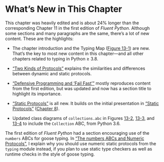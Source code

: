 # What’s New in This Chapter

This chapter was heavily edited and is about 24% longer than the corresponding Chapter 11 in the first edition of _Fluent Python_. Although some sections and many paragraphs are the same, there’s a lot of new content. These are the highlights:

- The chapter introduction and the Typing Map ([Figure 13-1](#type_systems_described)) are new. That’s the key to most new content in this chapter—and all other chapters related to typing in Python ≥ 3.8.
    
- [“Two Kinds of Protocols”](#two_kinds_protocols_sec) explains the similarities and differences between dynamic and static protocols.
    
- [“Defensive Programming and ‘Fail Fast’”](#defensive_duck_prog_sec) mostly reproduces content from the first edition, but was updated and now has a section title to highlight its importance.
    
- [“Static Protocols”](#static_protocols_sec) is all new. It builds on the initial presentation in [“Static Protocols”](ch08.html#protocols_in_fn) ([Chapter 8](ch08.html#type_hints_in_def_ch)).
    
- Updated class diagrams of `collections.abc` in Figures [13-2](#sequence_uml_repeat), [13-3](#mutablesequence_uml), and [13-4](#collections_uml) to include the `Collection` ABC, from Python 3.6.
    

The first edition of _Fluent Python_ had a section encouraging use of the `numbers` ABCs for goose typing. In [“The numbers ABCs and Numeric Protocols”](#numbers_abc_proto_sec), I explain why you should use numeric static protocols from the `typing` module instead, if you plan to use static type checkers as well as runtime checks in the style of goose typing.